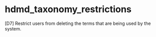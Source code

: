 # hdmd_taxonomy_restrictions
[D7] Restrict users from deleting the terms that are being used by the system.
